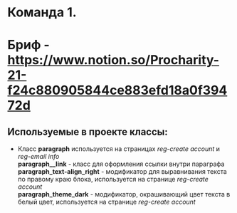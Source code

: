 # Команда 1.
# Бриф - https://www.notion.so/Procharity-21-f24c880905844ce883efd18a0f39472d

## Используемые в проекте классы:

* Класс **paragraph** используется на страницах _reg-сreate account_ и _reg-email info_  
**paragraph__link** - класс для оформления ссылки внутри параграфа  
**paragraph_text-align_right** - модификатор для выравнивания текста по правому краю блока, используется на странице _reg-сreate account_  
**paragraph_theme_dark** - модификатор, окрашивающий цвет текста в белый цвет, используется на странице _reg-сreate account_  